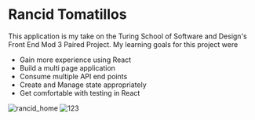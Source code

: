 # Rancid Tomatillos
This application is my take on the Turing School of Software and Design's Front End Mod 3 Paired Project.
My learning goals for this project were 
- Gain more experience using React
- Build a multi page application
- Consume multiple API end points
- Create and Manage state appropriately
- Get comfortable with testing in React

![rancid_home](https://user-images.githubusercontent.com/96802470/190247501-7abb8bdc-0870-435e-b76e-fe6d6c92608d.gif)
![123](https://user-images.githubusercontent.com/96802470/190247907-c771787a-3236-48b1-bc4e-252bf3daa293.gif)
